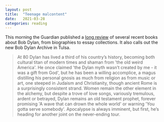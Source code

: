 ```yaml
---
layout: post
title:  "Teenage malcontent"
date:   2021-03-28
categories: reading
---
```


This morning the Guardian published a [long review](https://www.theguardian.com/music/2021/mar/28/and-the-brand-played-on-bob-dylan-at-80) of several recent books about Bob Dylan, from biographies to essay collections. It also calls out the new Bob Dylan Archive in Tulsa.

> At 80 Dylan has lived a third of his country’s history, becoming both cultural titan of modern times and shaman from 'the old weird America'. He once claimed 'the Dylan myth wasn’t created by me - it was a gift from God', but he has been a willing accomplice, a magus distilling his personal gnosis as much from religion as from music or art, one steeped in Judaism and Christianity, though ancient Rome is a surprisingly consistent strand. Women remain the other element in the alchemy, but despite a trove of love songs, variously tremulous, ardent or betrayed, Dylan remains an old testament prophet, forever promising 'A wave that can drown the whole world' or warning 'You gotta serve somebody'. Apocalypse is always imminent, but first, he’s heading for another joint on the never-ending tour.
